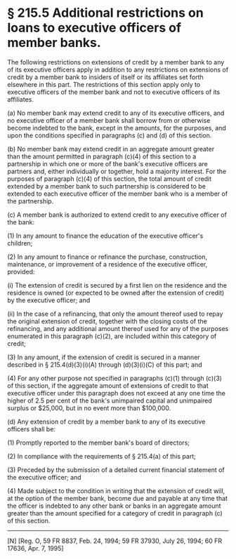# § 215.5   Additional restrictions on loans to executive officers of member banks.

The following restrictions on extensions of credit by a member bank to any of its executive officers apply in addition to any restrictions on extensions of credit by a member bank to insiders of itself or its affiliates set forth elsewhere in this part. The restrictions of this section apply only to executive officers of the member bank and not to executive officers of its affiliates. 


(a) No member bank may extend credit to any of its executive officers, and no executive officer of a member bank shall borrow from or otherwise become indebted to the bank, except in the amounts, for the purposes, and upon the conditions specified in paragraphs (c) and (d) of this section. 


(b) No member bank may extend credit in an aggregate amount greater than the amount permitted in paragraph (c)(4) of this section to a partnership in which one or more of the bank's executive officers are partners and, either individually or together, hold a majority interest. For the purposes of paragraph (c)(4) of this section, the total amount of credit extended by a member bank to such partnership is considered to be extended to each executive officer of the member bank who is a member of the partnership. 


(c) A member bank is authorized to extend credit to any executive officer of the bank: 


(1) In any amount to finance the education of the executive officer's children; 


(2) In any amount to finance or refinance the purchase, construction, maintenance, or improvement of a residence of the executive officer, provided:


(i) The extension of credit is secured by a first lien on the residence and the residence is owned (or expected to be owned after the extension of credit) by the executive officer; and 


(ii) In the case of a refinancing, that only the amount thereof used to repay the original extension of credit, together with the closing costs of the refinancing, and any additional amount thereof used for any of the purposes enumerated in this paragraph (c)(2), are included within this category of credit; 


(3) In any amount, if the extension of credit is secured in a manner described in § 215.4(d)(3)(i)(A) through (d)(3)(i)(C) of this part; and 


(4) For any other purpose not specified in paragraphs (c)(1) through (c)(3) of this section, if the aggregate amount of extensions of credit to that executive officer under this paragraph does not exceed at any one time the higher of 2.5 per cent of the bank's unimpaired capital and unimpaired surplus or $25,000, but in no event more than $100,000. 


(d) Any extension of credit by a member bank to any of its executive officers shall be: 


(1) Promptly reported to the member bank's board of directors; 


(2) In compliance with the requirements of § 215.4(a) of this part; 


(3) Preceded by the submission of a detailed current financial statement of the executive officer; and 


(4) Made subject to the condition in writing that the extension of credit will, at the option of the member bank, become due and payable at any time that the officer is indebted to any other bank or banks in an aggregate amount greater than the amount specified for a category of credit in paragraph (c) of this section. 



---

[N] [Reg. O, 59 FR 8837, Feb. 24, 1994; 59 FR 37930, July 26, 1994; 60 FR 17636, Apr. 7, 1995]




